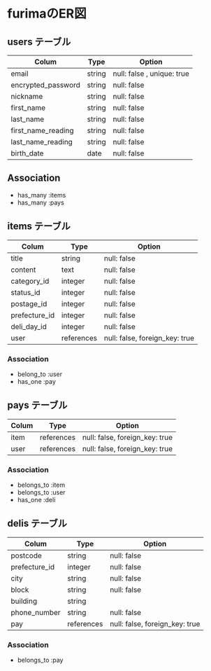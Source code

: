 # furimaのER図

## users テーブル

| Colum              | Type | Option                   |
|--------------------|------|--------------------------|
| email              |string|null: false , unique: true|
| encrypted_password |string|null: false               |
| nickname           |string|null: false               |
| first_name         |string|null: false               |
| last_name          |string|null: false               |
| first_name_reading |string|null: false               |
| last_name_reading  |string|null: false               |
| birth_date         |date  |null: false               |



## Association

- has_many :items
- has_many :pays

## items テーブル

| Colum              | Type      | Option                       |
|--------------------|-----------|------------------------------|
| title              |string     |null: false                   |
| content            |text       |null: false                   |
| category_id        |integer    |null: false                   |
| status_id          |integer    |null: false                   |
| postage_id         |integer    |null: false                   |
| prefecture_id      |integer    |null: false                   |
| deli_day_id       |integer    |null: false                   |
| user               |references |null: false, foreign_key: true|


### Association

- belong_to :user
- has_one :pay

## pays テーブル

| Colum              | Type      | Option                       |
|--------------------|-----------|------------------------------|
| item               |references |null: false, foreign_key: true|
| user               |references |null: false, foreign_key: true|

### Association

- belongs_to :item
- belongs_to :user
- has_one :deli

## delis テーブル

| Colum              | Type      | Option                       |
|--------------------|-----------|------------------------------|
| postcode           |string     |null: false                   |
| prefecture_id      |integer    |null: false                   |
| city               |string     |null: false                   |
| block              |string     |null: false                   |
| building           |string     |                              |
| phone_number       |string    |null: false                   |
| pay                |references |null: false, foreign_key: true|

### Association

- belongs_to :pay